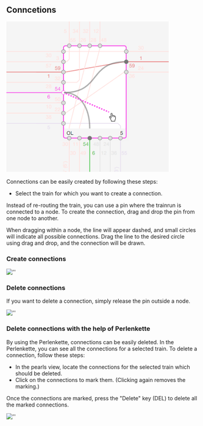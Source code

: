 ## Conncetions

![Editing_Connections](./images/Editing_Connections.png)

Connections can be easily created by following these steps:

- Select the train for which you want to create a connection.

Instead of re-routing the train, you can use a pin where the trainrun is connected to a node.
To create the connection, drag and drop the pin from one node to another.

When dragging within a node, the line will appear dashed, and small circles will indicate all
possible connections.
Drag the line to the desired circle using drag and drop, and the connection will be drawn.

### Create connections

![''](./animated_images/2024-1-25_DrawConnections.gif)

### Delete connections

If you want to delete a connection, simply release the pin outside a node.

![''](./animated_images/2024-1-25_DeleteConnections-001.gif)

### Delete connections with the help of Perlenkette

By using the Perlenkette, connections can be easily deleted. In the Perlenkette, you can see all the
connections
for a selected train. To delete a connection, follow these steps:

- In the pearls view, locate the connections for the selected train which should be deleted.
- Click on the connections to mark them. (Clicking again removes the marking.)

Once the connections are marked, press the "Delete" key (DEL) to delete all the marked connections.

![''](./animated_images/2024-1-25_DeleteConnections_Perlenkette_select_delete-002.gif)

